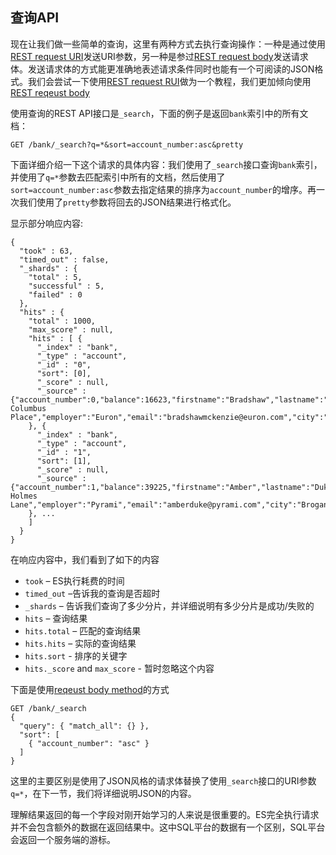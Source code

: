 ## 查询API

现在让我们做一些简单的查询，这里有两种方式去执行查询操作：一种是通过使用[REST request URI](https://www.elastic.co/guide/en/elasticsearch/reference/5.4/search-uri-request.html)发送URI参数，另一种是参过[REST request body](https://www.elastic.co/guide/en/elasticsearch/reference/5.4/search-request-body.html)发送请求体。发送请求体的方式能更准确地表述请求条件同时也能有一个可阅读的JSON格式。我们会尝试一下使用[REST request RUI]()做为一个教程，我们更加倾向使用[REST reqeust body]()

使用查询的REST API接口是`_search`，下面的例子是返回`bank`索引中的所有文档：    
    
    GET /bank/_search?q=*&sort=account_number:asc&pretty

下面详细介绍一下这个请求的具体内容：我们使用了`_search`接口查询`bank`索引，并使用了`q=*`参数去匹配索引中所有的文档，然后使用了`sort=account_number:asc`参数去指定结果的排序为`account_number`的增序。再一次我们使用了`pretty`参数将回去的JSON结果进行格式化。

显示部分响应内容:
    
    
    {
      "took" : 63,
      "timed_out" : false,
      "_shards" : {
        "total" : 5,
        "successful" : 5,
        "failed" : 0
      },
      "hits" : {
        "total" : 1000,
        "max_score" : null,
        "hits" : [ {
          "_index" : "bank",
          "_type" : "account",
          "_id" : "0",
          "sort": [0],
          "_score" : null,
          "_source" : {"account_number":0,"balance":16623,"firstname":"Bradshaw","lastname":"Mckenzie","age":29,"gender":"F","address":"244 Columbus Place","employer":"Euron","email":"bradshawmckenzie@euron.com","city":"Hobucken","state":"CO"}
        }, {
          "_index" : "bank",
          "_type" : "account",
          "_id" : "1",
          "sort": [1],
          "_score" : null,
          "_source" : {"account_number":1,"balance":39225,"firstname":"Amber","lastname":"Duke","age":32,"gender":"M","address":"880 Holmes Lane","employer":"Pyrami","email":"amberduke@pyrami.com","city":"Brogan","state":"IL"}
        }, ...
        ]
      }
    }

在响应内容中，我们看到了如下的内容

  * `took` – ES执行耗费的时间 
  * `timed_out` –告诉我的查询是否超时
  * `_shards` – 告诉我们查询了多少分片，并详细说明有多少分片是成功/失败的
  * `hits` – 查询结果
  * `hits.total` – 匹配的查询结果
  * `hits.hits` – 实际的查询结果
  * `hits.sort` \- 排序的关键字
  * `hits._score` and `max_score` \- 暂时忽略这个内容




下面是使用[reqeust body method]()的方式 
    
    GET /bank/_search
    {
      "query": { "match_all": {} },
      "sort": [
        { "account_number": "asc" }
      ]
    }

这里的主要区别是使用了JSON风格的请求体替换了使用`_search`接口的URI参数`q=*`，在下一节，我们将详细说明JSON的内容。


理解结果返回的每一个字段对刚开始学习的人来说是很重要的。ES完全执行请求并不会包含额外的数据在返回结果中。这中SQL平台的数据有一个区别，SQL平台会返回一个服务端的游标。
